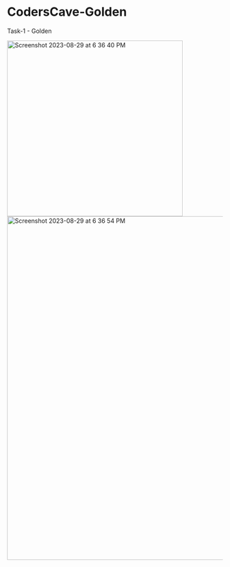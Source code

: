 # CodersCave-Golden
Task-1 - Golden

<img width="410" alt="Screenshot 2023-08-29 at 6 36 40 PM" src="https://github.com/vishnurajsaravanan/CodersCave-Golden/assets/76027763/922d7989-3565-40b7-ab29-59b490cbf3d9">

<img width="802" alt="Screenshot 2023-08-29 at 6 36 54 PM" src="https://github.com/vishnurajsaravanan/CodersCave-Golden/assets/76027763/f85006fc-b9cc-4051-9547-8fff0f125080">
